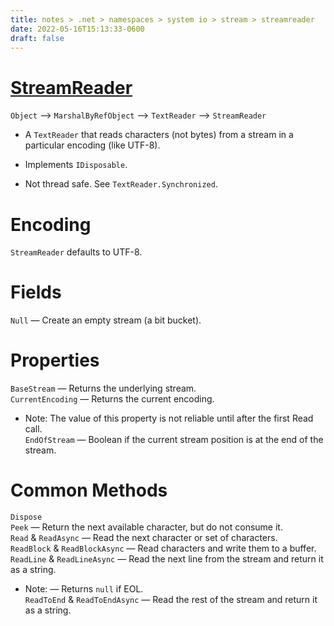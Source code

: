 ```yaml
---
title: notes > .net > namespaces > system io > stream > streamreader
date: 2022-05-16T15:13:33-0600
draft: false
---
```

# [StreamReader](https://docs.microsoft.com/en-us/dotnet/api/system.io.streamreader?view=net-6.0)
`Object` –> `MarshalByRefObject` –> `TextReader` –> `StreamReader`  

- A `TextReader` that reads characters (not bytes) from a stream in a particular encoding (like UTF-8).
- Implements `IDisposable`.

- Not thread safe. See `TextReader.Synchronized`.

# Encoding
`StreamReader` defaults to UTF-8.

# Fields
`Null` — Create an empty stream (a bit bucket).

# Properties
`BaseStream` — Returns the underlying stream.  
`CurrentEncoding` — Returns the current encoding.  
- Note: The value of this property is not reliable until after the first Read call.  
`EndOfStream` — Boolean if the current stream position is at the end of the stream.  

# Common Methods
`Dispose`  
`Peek` — Return the next available character, but do not consume it.  
`Read` & `ReadAsync` — Read the next character or set of characters.  
`ReadBlock` & `ReadBlockAsync` — Read characters and write them to a buffer.  
`ReadLine` & `ReadLineAsync` — Read the next line from the stream and return it as a string.  
- Note:  — Returns `null` if EOL.  
`ReadToEnd` & `ReadToEndAsync` — Read the rest of the stream and return it as a string.  
